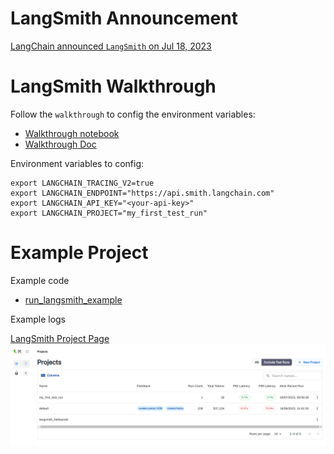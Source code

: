 
# LangSmith Announcement
  [LangChain announced `LangSmith` on Jul 18, 2023](https://blog.langchain.dev/announcing-langsmith/)

# LangSmith Walkthrough

Follow the `walkthrough` to config the environment variables:
- [Walkthrough notebook](https://github.com/hwchase17/langchain/blob/master/docs/extras/guides/langsmith/walkthrough.ipynb)
- [Walkthrough Doc](https://python.langchain.com/docs/guides/langsmith/walkthrough)

Environment variables to config:
```text
export LANGCHAIN_TRACING_V2=true
export LANGCHAIN_ENDPOINT="https://api.smith.langchain.com"
export LANGCHAIN_API_KEY="<your-api-key>"
export LANGCHAIN_PROJECT="my_first_test_run"
```

# Example Project 
Example code
- [run_langsmith_example](run_langsmith_example.py)

Example logs

[LangSmith Project Page](https://smith.langchain.com/)
![LangSmith Project](langsmith_projects.png)








